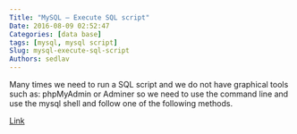 ```yaml
---
Title: "MySQL – Execute SQL script"
Date: 2016-08-09 02:52:47
Categories: [data base]
tags: [mysql, mysql script]
Slug: mysql-execute-sql-script
Authors: sedlav
---
```


Many times we need to run a SQL script and we do not have graphical tools such as: phpMyAdmin or Adminer so we need to use the command line and use the mysql shell and follow one of the following methods.

[Link](http://www.librebyte.net/en/mysql/mysql-execute-sql-script/)
